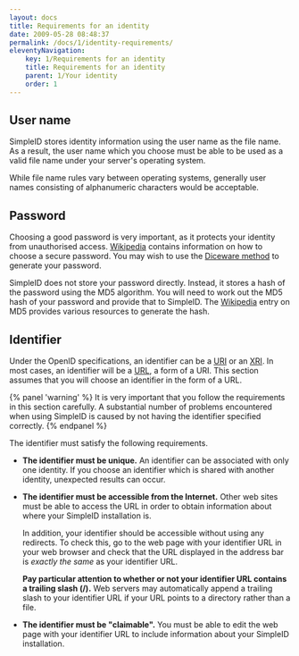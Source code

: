 ```yaml
---
layout: docs
title: Requirements for an identity
date: 2009-05-28 08:48:37
permalink: /docs/1/identity-requirements/
eleventyNavigation:
    key: 1/Requirements for an identity
    title: Requirements for an identity
    parent: 1/Your identity
    order: 1
---
```


## User name

SimpleID stores identity information using the user name as the file name.  As a result, the user name which you choose must be able to be used as a valid file name under your server's operating system.

While file name rules vary between operating systems, generally user names consisting of alphanumeric characters would be acceptable.

## Password

Choosing a good password is very important, as it protects your identity from unauthorised access.  [Wikipedia](http://en.wikipedia.org/wiki/Password) contains information on how to choose a secure password.  You may wish to use the [Diceware method](http://en.wikipedia.org/wiki/Diceware) to generate your password.

SimpleID does not store your password directly.  Instead, it stores a hash of the password using the MD5 algorithm.  You will need to work out the MD5 hash of your password and provide that to SimpleID.  The [Wikipedia](http://en.wikipedia.org/wiki/MD5) entry on MD5 provides various resources to generate the hash.

## Identifier

Under the OpenID specifications, an identifier can be a [URI](http://en.wikipedia.org/wiki/URI) or an [XRI](http://en.wikipedia.org/wiki/XRI).  In most cases, an identifier will be a [URL](http://en.wikipedia.org/wiki/URI), a form of a URI.  This section assumes that you will choose an identifier in the form of a URL.

{% panel 'warning' %}
It is very important that you follow the requirements in this section carefully.  A substantial number of problems encountered when using SimpleID is caused by not having the identifier specified correctly.
{% endpanel %}

The identifier must satisfy the following requirements.

- **The identifier must be unique.**  An identifier can be associated with only one identity.  If you choose an identifier which is shared with another identity, unexpected results can occur.

- **The identifier must be accessible from the Internet.**  Other web sites must be able to access the URL in order to obtain information about where your SimpleID installation is.

    In addition, your identifier should be accessible without using any redirects.  To check this, go to the web page with your identifier URL in your web browser and check that the URL displayed in the address bar is *exactly the same* as your identifier URL.

    **Pay particular attention to whether or not your identifier URL contains a trailing slash (/).**  Web servers may automatically append a trailing slash to your identifier URL if your URL points to a directory rather than a file.

- **The identifier must be "claimable".**  You must be able to edit the web page with your identifier URL to include information about your SimpleID installation.